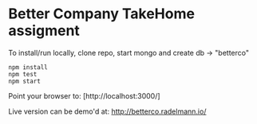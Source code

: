 # Better Company TakeHome assigment

To install/run locally, clone repo, start mongo and create db -> "betterco" 
```
npm install
npm test
npm start
```
Point your browser to: [http://localhost:3000/]

Live version can be demo'd at: http://betterco.radelmann.io/
